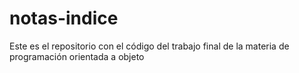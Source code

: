 # notas-indice
Este es el repositorio con el código del trabajo final de la materia de programación orientada a objeto
